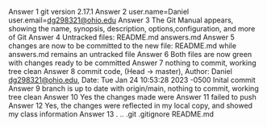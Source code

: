 Answer 1     git version 2.17.1
Answer 2     user.name=Daniel  user.email=dg298321@ohio.edu
Answer 3     The Git Manual appears, showing the name, synopsis, description, options,configuration, and more of Git
Answer 4    Untracked files: README.md answers.md
Answer 5     changes are now to be committed to the new file: README.md while answers.md remains an untracked file
Answer 6     Both files are now green with changes ready to be committed
Answer 7     nothing to commit, working tree clean
Answer 8     commit code, (Head -> master), Author: Daniel <dg298321@ohio.edu>, Date: Tue Jan 24 10:53:28 2023 -0500  Inital commit
Answer 9    branch is up to date with origin/main, nothing to commit, working tree clean
Answer 10   Yes the changes made were 
Answer 11 failed to push
Answer 12 Yes, the changes were reflected in my local copy, and showed my class information
Answer 13 . .. .git .gitignore README.md